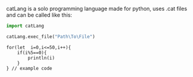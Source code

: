 catLang is a solo programming language made for python, uses .cat files and can be called like this:
```python
import catLang

catLang.exec_file("Path\To\File")
```
```cat
for(let  i=0,i<=50,i++){
    if(i%5==0){
        println(i)
    }
} // example code
```